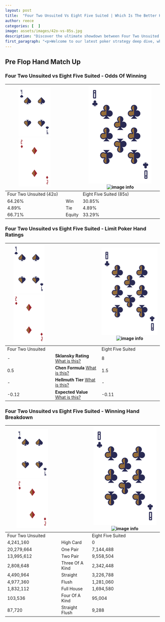 ```yaml
---
layout: post
title:  "Four Two Unsuited Vs Eight Five Suited | Which Is The Better Hand In Poker? A Complete Guide"
author: reece
categories: [  ]
image: assets/images/42o-vs-85s.jpg
description: "Discover the ultimate showdown between Four Two Unsuited and Eight Five Suited in poker! Uncover the odds, strategies, and scenarios where one hand triumphs over the other. Get ready to up your poker game with this thrilling analysis."
first_paragraph: "<p>Welcome to our latest poker strategy deep dive, where we're pitting two distinct hands against each other in a high-stakes showdown: Four Two Unsuited vs Eight Five Suited.</p><p>In the dynamic world of poker, every decision counts, and knowing which hand holds the upper hand is key to your success at the table.</p><p>In this article, we'll dissect these two hands, explore the scenarios where one dominates the other, and equip you with the knowledge to make strategic choices that can tip the odds in your favor.</p><p>Get ready to unravel the intriguing dynamics of these poker hands and elevate your game to new heights.</p>"
---
```




[comment]: # (sp0)

## Pre Flop Hand Match Up

<div class="table hand-ratings" markdown="1"> 



### Four Two Unsuited vs Eight Five Suited - Odds Of Winning


    
| ![image info](assets/images/hand1/4.png) ![image info](assets/images/hand1/2o.png) |  | ![image info](assets/images/hand2/8.png) ![image info](assets/images/hand2/5s.png) |
| -------- | -------- | -------- |
| Four Two Unsuited (42o) |  | Eight Five Suited (85s) |
| 64.26% | Win | 30.85% |
| 4.89% | Tie | 4.89% |
| 66.71% | Equity | 33.29% |




[comment]: # (sp1)



### Four Two Unsuited vs Eight Five Suited - Limit Poker Hand Ratings


    
| ![image info](assets/images/hand1/4.png) ![image info](assets/images/hand1/2o.png) |  | ![image info](assets/images/hand2/8.png) ![image info](assets/images/hand2/5s.png) |
| -------- | -------- | -------- |
| Four Two Unsuited |  | Eight Five Suited |
| - | **Sklansky Rating** [What is this?](/sklansky-rating-explained) | 8 |
| 0.5 | **Chen Formula** [What is this?](/chen-formula-explained) | 1.5 |
| - | **Hellmuth Tier** [What is this?](/Hellmuth-tier-explained) | - |
| -0.12 | **Expected Value** [What is this?](/expected-value-explained) | -0.11 |




[comment]: # (sp2)



### Four Two Unsuited vs Eight Five Suited - Winning Hand Breakdown


    
| ![image info](assets/images/hand1/4.png) ![image info](assets/images/hand1/2o.png) |  | ![image info](assets/images/hand2/8.png) ![image info](assets/images/hand2/5s.png) |
| -------- | -------- | -------- |
| Four Two Unsuited |  | Eight Five Suited |
| 4,241,160 | High Card | 0 |
| 20,279,664 | One Pair | 7,144,488 |
| 13,995,612 | Two Pair | 9,558,504 |
| 2,808,648 | Three Of A Kind | 2,342,448 |
| 4,490,964 | Straight | 3,226,788 |
| 4,977,360 | Flush | 1,281,060 |
| 1,832,112 | Full House | 1,694,580 |
| 103,536 | Four Of A Kind | 95,004 |
| 87,720 | Straight Flush | 9,288 |




[comment]: # (sp3)



</div>

[comment]: # (sp4)



[comment]: # (sp5)

